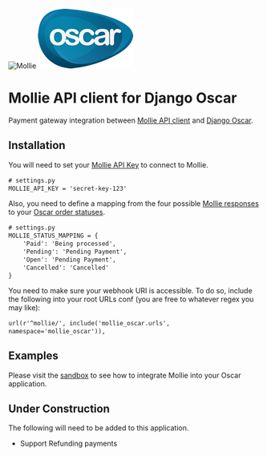 ![Mollie](https://www.mollie.nl/files/Mollie-Logo-Style-Small.png) 
![Oscar](https://github.com/django-oscar/django-oscar/raw/master/docs/images/logos/oscar.png)

# Mollie API client for Django Oscar #

Payment gateway integration between [Mollie API client](https://github.com/mollie/mollie-api-python) and [Django Oscar](https://github.com/django-oscar/django-oscar).

## Installation ##

You will need to set your [Mollie API Key](https://www.mollie.nl/beheer/account/profielen/) to connect to Mollie.

```
# settings.py
MOLLIE_API_KEY = 'secret-key-123'
```

Also, you need to define a mapping from the four possible [Mollie responses](https://www.mollie.com/nl/docs/reference/payments/get#example) to your [Oscar order statuses](http://django-oscar.readthedocs.io/en/releases-1.1/ref/settings.html#oscar-order-status-pipeline).
```
# settings.py
MOLLIE_STATUS_MAPPING = {
    'Paid': 'Being processed',
    'Pending': 'Pending Payment',
    'Open': 'Pending Payment',
    'Cancelled': 'Cancelled'
}
```

You need to make sure your webhook URI is accessible. To do so, include the following into your root URLs conf (you are free to whatever regex you may like):
```
url(r'^mollie/', include('mollie_oscar.urls', namespace='mollie_oscar')),
```

## Examples ##

Please visit the [sandbox](https://github.com/JorrandeWit/django-oscar-mollie/tree/master/sandbox) to see how to integrate Mollie into your Oscar application.

## Under Construction ##
The following will need to be added to this application.
+ Support Refunding payments
